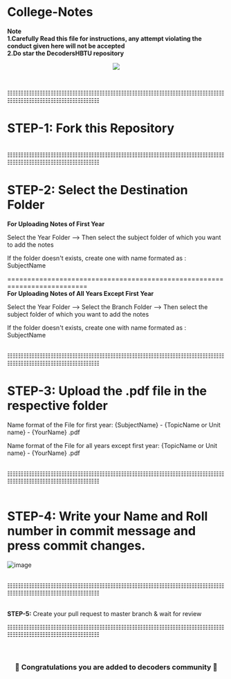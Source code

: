 # College-Notes

**Note<br>
1.Carefully Read this file for instructions, any attempt violating the conduct given here will not be accepted<br>
2.Do star the DecodersHBTU repository**

<p align="center"><img src="https://github.com/decodershbtu/Decoders-Community/blob/main/assets/decoders_Logo_Black.png?raw=true"></img></p>



  <br/>
  
☷☷☷☷☷☷☷☷☷☷☷☷☷☷☷☷☷☷☷☷☷☷☷☷☷☷☷☷☷☷☷☷☷☷☷☷☷☷☷☷☷☷☷☷☷☷☷☷☷☷☷☷☷☷☷☷☷
  <br/>
  
  
**STEP-1:** Fork this Repository 
==========================================================================

  <!--  ![image](https://user-images.githubusercontent.com/23385605/135757565-88fc32a2-171a-4489-88f4-81aa24655bdd.png) -->
  
  <br/>
☷☷☷☷☷☷☷☷☷☷☷☷☷☷☷☷☷☷☷☷☷☷☷☷☷☷☷☷☷☷☷☷☷☷☷☷☷☷☷☷☷☷☷☷☷☷☷☷☷☷☷☷☷☷☷☷☷
<br/>

**STEP-2:** Select the Destination Folder
==========================================================================
**For Uploading Notes of First Year**

Select the Year Folder --> Then select the subject folder of which you want to add the notes 

If the folder doesn't exists, create one with name formated as : SubjectName

==========================================================================<br>
**For Uploading Notes of All Years Except First Year**

Select the Year Folder --> Select the Branch Folder --> Then select the subject folder of which you want to add the notes 

If the folder doesn't exists, create one with name formated as : SubjectName

<br/>
☷☷☷☷☷☷☷☷☷☷☷☷☷☷☷☷☷☷☷☷☷☷☷☷☷☷☷☷☷☷☷☷☷☷☷☷☷☷☷☷☷☷☷☷☷☷☷☷☷☷☷☷☷☷☷☷☷
<br/>
  
  


**STEP-3:** Upload the .pdf file in the respective folder
==========================================================================

Name format of the File for first year: {SubjectName} - {TopicName or Unit name} - {YourName} .pdf

Name format of the File for all years except first year: {TopicName or Unit name} - {YourName} .pdf

<!--  ![image](https://user-images.githubusercontent.com/23385605/135766009-52483503-9798-4cb3-8ad3-9908ed0eed10.png) -->


  
  
  <br/>
☷☷☷☷☷☷☷☷☷☷☷☷☷☷☷☷☷☷☷☷☷☷☷☷☷☷☷☷☷☷☷☷☷☷☷☷☷☷☷☷☷☷☷☷☷☷☷☷☷☷☷☷☷☷☷☷☷
<br/>
 <br/>



**STEP-4:** Write your Name and Roll number in commit message and press commit changes.
==========================================================================

![image](https://user-images.githubusercontent.com/23385605/135766743-193aff56-63ac-4023-85ba-9964441e0bca.png)




<br/> 
☷☷☷☷☷☷☷☷☷☷☷☷☷☷☷☷☷☷☷☷☷☷☷☷☷☷☷☷☷☷☷☷☷☷☷☷☷☷☷☷☷☷☷☷☷☷☷☷☷☷☷☷☷☷☷☷☷
<br/><br/>
 



**STEP-5:** Create your pull request to master branch & wait for review




  
☷☷☷☷☷☷☷☷☷☷☷☷☷☷☷☷☷☷☷☷☷☷☷☷☷☷☷☷☷☷☷☷☷☷☷☷☷☷☷☷☷☷☷☷☷☷☷☷☷☷☷☷☷☷☷☷☷
 <br/> <br/> <br/>


</p>


<h3 align="center">🎉 Congratulations you are added to decoders community 🎉</h3>
 
